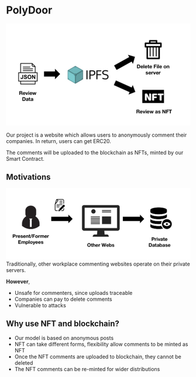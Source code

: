 # PolyDoor
![Our Companies](Pictures/our_co.jpg)

Our project is a website which allows users to anonymously comment their companies. In return, users can get ERC20.

The comments will be uploaded to the blockchain as NFTs, minted by our Smart Contract.

## Motivations
![Other Companies](Pictures/other_co.png)
Traditionally, other workplace commenting websites operate on their private servers. 

**However**, 
* Unsafe for commenters, since uploads traceable
* Companies can pay to delete comments
* Vulnerable to attacks


## Why use NFT and blockchain?
- Our model is based on anonymous posts
- NFT can take different forms, flexibility allow comments to be minted as NFT
- Once the NFT comments are uploaded to blockchain, they cannot be deleted 
- The NFT comments can be re-minted for wider distributions
